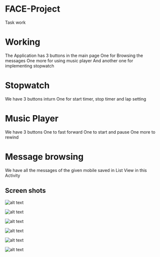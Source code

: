 # FACE-Project
Task work 
# Working
The Application has 3 buttons in the main page
One for Browsing the messages
One more for using music player
And another one for implementing stopwatch

# Stopwatch
We have 3 buttons inturn
One for start timer, stop timer and lap setting

# Music Player
We have 3 buttons 
One to fast forward
One to start and pause
One more to rewind

# Message browsing 
We have all the messages of the given mobile saved in List View in this Activity


## Screen shots

![alt text](https://github.com/PSSubramanya/FACE-Project/blob/master/Images/IMG-20190927-WA0014%20(1).jpg)

![alt text](https://github.com/PSSubramanya/FACE-Project/blob/master/Images/IMG-20190927-WA0015%20(1).jpg)

![alt text](https://github.com/PSSubramanya/FACE-Project/blob/master/Images/IMG-20190927-WA0016%20(1).jpg)

![alt text](https://github.com/PSSubramanya/FACE-Project/blob/master/Images/IMG-20190927-WA0017.jpg)

![alt text](https://github.com/PSSubramanya/FACE-Project/blob/master/Images/IMG-20190927-WA0018.jpg)

![alt text](https://github.com/PSSubramanya/FACE-Project/blob/master/Images/IMG-20190927-WA0019.jpg)
